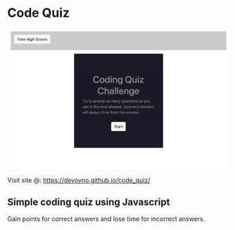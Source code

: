 # Code Quiz

![Screenshot](ss.png)

Visit site @: https://devoyno.github.io/code_quiz/

## Simple coding quiz using Javascript

Gain points for correct answers and lose time for incorrect answers.

